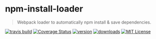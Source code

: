 # npm-install-loader

> Webpack loader to automatically npm install & save dependencies.

[![travis build](https://img.shields.io/travis/ericclemmons/npm-install-loader.svg)](https://travis-ci.org/ericclemmons/npm-install-loader)
[![Coverage Status](https://coveralls.io/repos/ericclemmons/npm-install-loader/badge.svg?branch=master&service=github&style=flat-square)](https://coveralls.io/github/ericclemmons/npm-install-loader?branch=master)
[![version](https://img.shields.io/npm/v/npm-install-loader.svg)](http://npm.im/npm-install-loader)
[![downloads](https://img.shields.io/npm/dm/npm-install-loader.svg)](http://npm-stat.com/charts.html?package=npm-install-loader)
[![MIT License](https://img.shields.io/npm/l/npm-install-loader.svg)](http://opensource.org/licenses/MIT)

